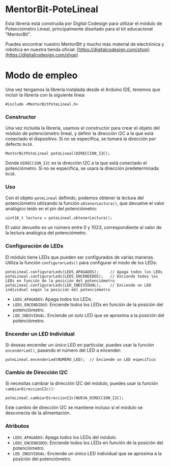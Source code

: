 # MentorBit-PoteLineal
Esta librería está construida por Digital Codesign para utilizar el módulo de Potenciómetro Lineal, principalmente diseñado para el kit educacional "MentorBit".

Puedes encontrar nuestro MentorBit y mucho más material de electrónica y robótica en nuestra tienda oficial:  [https://digitalcodesign.com/shop](https://digitalcodesign.com/shop)

# Modo de empleo

Una vez tengamos la librería instalada desde el Arduino IDE, tenemos que incluir la librería con la siguiente línea:

```
#include <MentorBitPoteLineal.h>
```

### Constructor

Una vez incluida la librería, usamos el constructor para crear el objeto del módulo de potenciómetro lineal, y definir la dirección I2C a la que está conectado el dispositivo. Si no se especifica, se tomará la dirección por defecto `0x18`.

```
MentorBitPoteLineal poteLineal(DIRECCION_I2C);
```

Donde `DIRECCION_I2C` es la dirección I2C a la que está conectado el potenciómetro. Si no se especifica, se usará la dirección predeterminada `0x18`.

### Uso

Con el objeto `poteLineal` definido, podemos obtener la lectura del potenciómetro utilizando la función `obtenerLectura()`, que devuelve el valor analógico leído en el pin del potenciómetro:

```
uint16_t lectura = poteLineal.obtenerLectura();
```

El valor devuelto es un número entre 0 y 1023, correspondiente al valor de la lectura analógica del potenciómetro.

### Configuración de LEDs

El módulo tiene LEDs que pueden ser configurados de varias maneras. Utiliza la función `configurarLeds()` para configurar el modo de los LEDs:

```
poteLineal.configurarLeds(LEDS_APAGADOS);     // Apaga todos los LEDs
poteLineal.configurarLeds(LEDS_ENCENDIDOS);   // Enciende todos los LEDs en función de la posición del potenciómetro
poteLineal.configurarLeds(LED_INDIVIDUAL);    // Enciende un LED individual según la posición del potenciómetro
```

- `LEDS_APAGADOS`: Apaga todos los LEDs.
- `LEDS_ENCENDIDOS`: Enciende todos los LEDs en función de la posición del potenciómetro.
- `LED_INDIVIDUAL`: Enciende un solo LED que se aproxima a la posición del potenciómetro.

### Encender un LED Individual

Si deseas encender un único LED en particular, puedes usar la función `encenderLed()`, pasando el número del LED a encender:

```
poteLineal.encenderLed(NUMERO_LED);  // Enciende un LED específico
```

### Cambio de Dirección I2C

Si necesitas cambiar la dirección I2C del módulo, puedes usar la función `cambiarDireccionI2c()`:

```
poteLineal.cambiarDireccionI2c(NUEVA_DIRECCION_I2C);
```

Este cambio de dirección I2C se mantiene incluso si el módulo se desconecta de la alimentación.

### Atributos

- `LEDS_APAGADOS`: Apaga todos los LEDs del módulo.
- `LEDS_ENCENDIDOS`: Enciende todos los LEDs en función de la posición del potenciómetro.
- `LED_INDIVIDUAL`: Enciende un único LED individual que se aproxima a la posición del potenciómetro.
